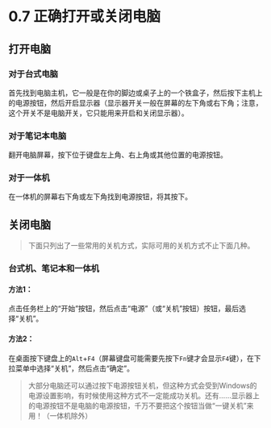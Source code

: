 # 0.7 正确打开或关闭电脑
## 打开电脑
### 对于台式电脑
首先找到电脑主机，它一般是在你的脚边或桌子上的一个铁盒子，然后按下主机上的电源按钮，然后开启显示器（显示器开关一般在屏幕的左下角或右下角；注意，这个开关不是电脑开关，它只能用来开启和关闭显示器）。

### 对于笔记本电脑
翻开电脑屏幕，按下位于键盘左上角、右上角或其他位置的电源按钮。

### 对于一体机
在一体机的屏幕右下角或左下角找到电源按钮，将其按下。

## 关闭电脑
> 下面只列出了一些常用的关机方式，实际可用的关机方式不止下面几种。
### 台式机、笔记本和一体机
#### 方法1：
点击任务栏上的“开始”按钮，然后点击“电源”（或“关机”按钮）按钮，最后选择“关机”。
#### 方法2：
在桌面按下键盘上的`Alt`+`F4`（屏幕键盘可能需要先按下`Fn`键才会显示`F4`键），在下拉菜单中选择“关机”，然后点击“确定”。
> 大部分电脑还可以通过按下电源按钮关机，但这种方式会受到Windows的电源设置影响，有时候使用这种方式不一定能成功关机。还有……显示器上的电源按钮不是电脑的电源按钮，千万不要把这个按钮当做“一键关机”来用！（一体机除外）
